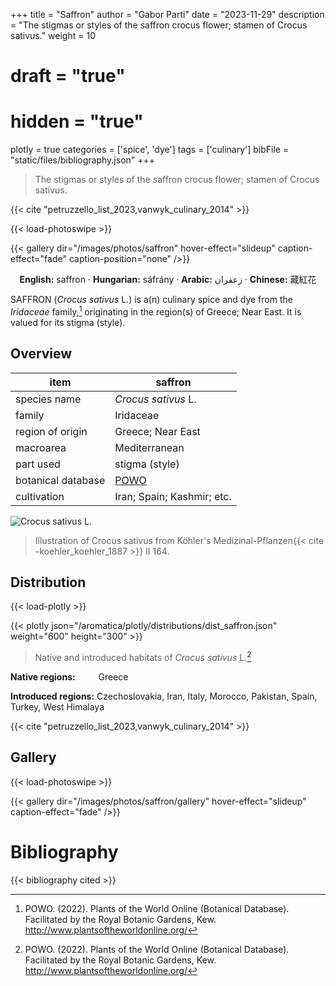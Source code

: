 +++
title = "Saffron"
author = "Gabor Parti"
date = "2023-11-29"
description = "The stigmas or styles of the saffron crocus flower; stamen of Crocus sativus."
weight = 10
# draft = "true"
# hidden = "true"
plotly = true
categories = ['spice', 'dye']
tags = ['culinary']
bibFile = "static/files/bibliography.json"
+++

>The stigmas or styles of the saffron crocus flower; stamen of Crocus sativus.

{{< cite "petruzzello_list_2023,vanwyk_culinary_2014" >}}

{{< load-photoswipe >}}

{{< gallery dir="/images/photos/saffron" hover-effect="slideup" caption-effect="fade" caption-position="none" />}}

<center>

**English:** saffron · **Hungarian:** sáfrány · **Arabic:** <span class="arabic-text" dir="rtl">زعفران</span> · **Chinese:** <span class="traditional-chinese-text">藏紅花</span> 

</center>

SAFFRON (*Crocus sativus* L.) is a(n) culinary spice and dye from the *Iridaceae* family,[^powo] originating in the region(s) of Greece; Near East. It is valued for its stigma (style).

[^powo]: POWO. (2022). Plants of the World Online (Botanical Database). Facilitated by the Royal Botanic Gardens, Kew. http://www.plantsoftheworldonline.org/

## Overview

|       item       |                      saffron                      |
|------------------|---------------------------------------------------|
|   species name   |                *Crocus sativus* L.                |
|      family      |                     Iridaceae                     |
| region of origin |                 Greece; Near East                 |
|     macroarea    |                   Mediterranean                   |
|     part used    |                   stigma (style)                  |
|botanical database|[POWO](https://powo.science.kew.org/taxon/436688-1)|
|    cultivation   |             Iran; Spain; Kashmir; etc.            |

![*Crocus sativus* L.](/images/illustrations/saffron.png?width=40rem "Illustration of Crocus sativus from Köhler's Medizinal-Pflanzen")

>Illustration of Crocus sativus from Köhler's Medizinal-Pflanzen{{< cite -koehler_koehler_1887 >}} II 164.

## Distribution

{{< load-plotly >}}

{{< plotly json="/aromatica/plotly/distributions/dist_saffron.json" weight="600" height="300" >}}

>Native and introduced habitats of *Crocus sativus* L.[^powo]

<p style="text-align:left;">

**Native regions:** &ensp; &ensp; &ensp; Greece

**Introduced regions:** Czechoslovakia, Iran, Italy, Morocco, Pakistan, Spain, Turkey, West Himalaya

</p>

{{< cite "petruzzello_list_2023,vanwyk_culinary_2014" >}}

## Gallery

{{< load-photoswipe >}}

{{< gallery dir="/images/photos/saffron/gallery" hover-effect="slideup" caption-effect="fade" />}}



# Bibliography

{{< bibliography cited >}}

